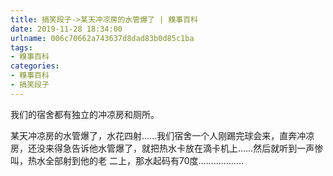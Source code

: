 ```yaml
---
title: 搞笑段子->某天冲凉房的水管爆了 | 糗事百科
date: 2019-11-28 18:34:00
urlname: 006c70662a743637d8dad83b0d85c1ba
tags: 
- 糗事百科
categories:
- 糗事百科
- 搞笑段子
---
```

我们的宿舍都有独立的冲凉房和厕所。

某天冲凉房的水管爆了，水花四射……我们宿舍一个人刚踢完球会来，直奔冲凉房，还没来得急告诉他水管爆了，就把热水卡放在滴卡机上……然后就听到一声惨 叫，热水全部射到他的老 二上，那水起码有70度………………


